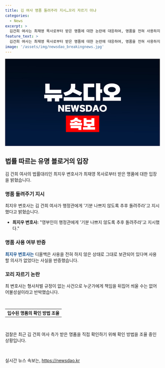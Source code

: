 ```yaml
---
title: 김 여사 명품 돌려주라 지시…꼬리 자르기 아냐
categories:
  - News
excerpt: >
  김건희 여사는 최재영 목사로부터 받은 명품에 대한 논란에 대응하여, 명품을 전혀 사용하지 않고 보관했으며, 명품을 추후 돌려달라고 요청했다고 주장했습니다. 이에 대한 꼬리 자르기 지적에는 형사처벌 규정이 없는 사건이라는 반박을 하면서, 도덕적 비난을 받았으며 거짓해명할 이유가 없다고 설명했습니다. 현재 검찰은 명품을 직접 확인하기 위한 방법을 조율 중에 있다고 합니다.
feature_text: >
  김건희 여사는 최재영 목사로부터 받은 명품에 대한 논란에 대응하여, 명품을 전혀 사용하지 않고 보관했으며, 명품을 추후 돌려달라고 요청했다고 주장했습니다. 이에 대한 꼬리 자르기 지적에는 형사처벌 규정이 없는 사건이라는 반박을 하면서, 도덕적 비난을 받았으며 거짓해명할 이유가 없다고 설명했습니다. 현재 검찰은 명품을 직접 확인하기 위한 방법을 조율 중에 있다고 합니다.
image: '/assets/img/newsdao_breakingnews.jpg'
---
```


<p><img src="/assets/img/newsdao_breakingnews.jpg" alt="ranknews 속보" /></p>

<h2 data-ke-size="size26">법률 따르는 유명 블로거의 입장</h2>

<p data-ke-size="size16">김 건희 여사의 법률대리인 최지우 변호사가 최재영 목사로부터 받은 명품에 대한 입장을 밝혔습니다.</p>

<h3>명품 돌려주기 지시</h3>

<p data-ke-size="size16">최지우 변호사는 김 건희 여사가 행정관에게 '기분 나쁘지 않도록 추후 돌려주라'고 지시했다고 밝혔습니다.</p>

<ul>
  <li><b>최지우 변호사:</b> "영부인이 행정관에게 '기분 나쁘지 않도록 추후 돌려주라'고 지시했다."</li>
</ul>

<h3>명품 사용 여부 반증</h3>

<p data-ke-size="size16"><b><span style="color: #1a5490;">최지우 변호사는</span></b> 디올백은 사용을 전혀 하지 않은 상태로 그대로 보관되어 있다며 사용할 의사가 없었다는 사실을 반증했습니다.</p>

<h3>꼬리 자르기 논란</h3>

<p data-ke-size="size16">최 변호사는 형사처벌 규정이 없는 사건으로 누군가에게 책임을 뒤집어 씌울 수는 없어 어불성설이라고 반박했습니다.</p>

<p data-ke-size="size16">&nbsp;</p>

<table>
    <tbody>
        <tr>
            <td style="text-align: center; height: 17px;"><b>입수된 명품의 확인 방법 조율</b></td>
        </tr>
    </tbody>
</table>

<p data-ke-size="size16">&nbsp;</p>

<p data-ke-size="size16">검찰은 최근 김 건희 여사 측가 받은 명품을 직접 확인하기 위해 확인 방법을 조율 중인 상황입니다.</p>

<p data-ke-size="size16">&nbsp;</p>
실시간 뉴스 속보는, <a href="https://newsdao.kr" rel="dofollow">https://newsdao.kr</a>


